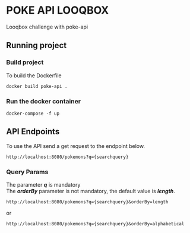 # POKE API LOOQBOX

Looqbox  challenge with poke-api

## Running project

### Build project

To build the Dockerfile

```
docker build poke-api .
```

### Run the docker container
```
docker-compose -f up
```

## API Endpoints

To use the API send a get request to the endpoint below.
```
http://localhost:8080/pokemons?q={searchquery}
```

### Query Params
The parameter ***q*** is mandatory <br>
The ***orderBy*** parameter is not mandatory, the default value is ***length***.

```
http://localhost:8080/pokemons?q={searchquery}&orderBy=length
```
or
```
http://localhost:8080/pokemons?q={searchquery}&orderBy=alphabetical
```